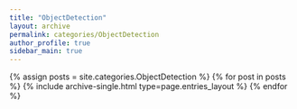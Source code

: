 ```yaml
---
title: "ObjectDetection"
layout: archive
permalink: categories/ObjectDetection
author_profile: true
sidebar_main: true
---
```



{% assign posts = site.categories.ObjectDetection %}
{% for post in posts %} {% include archive-single.html type=page.entries_layout %} {% endfor %}
